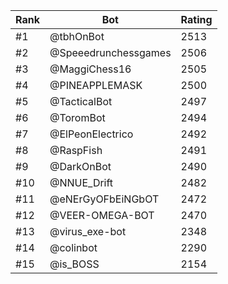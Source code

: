 Rank|Bot|Rating
---|---|---
#1|@tbhOnBot|2513
#2|@Speeedrunchessgames|2506
#3|@MaggiChess16|2505
#4|@PINEAPPLEMASK|2500
#5|@TacticalBot|2497
#6|@ToromBot|2494
#7|@ElPeonElectrico|2492
#8|@RaspFish|2491
#9|@DarkOnBot|2490
#10|@NNUE_Drift|2482
#11|@eNErGyOFbEiNGbOT|2472
#12|@VEER-OMEGA-BOT|2470
#13|@virus_exe-bot|2348
#14|@colinbot|2290
#15|@is_BOSS|2154
